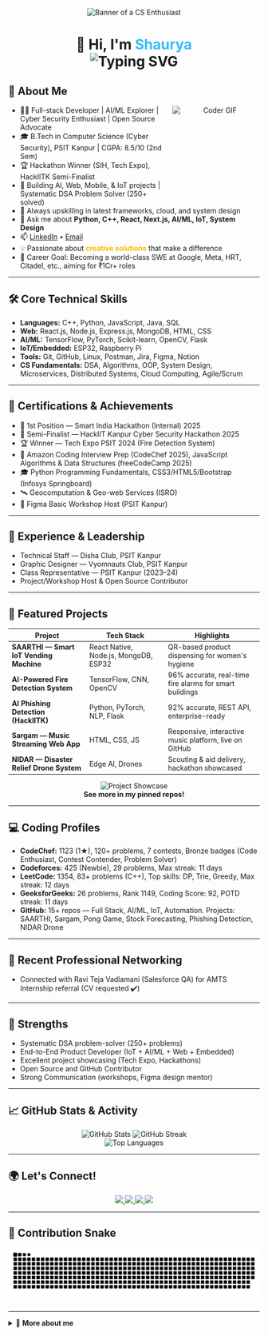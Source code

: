 <!-- Profile README for shaurya1606 -->

<p align="center">
  <img src="https://github.com/shauryasrivastava-1612/shauryasrivastava-1612/blob/main/cartoon-man-wearing-glasses_23-2151136784.webp" alt="Banner of a CS Enthusiast" width="320"/>
</p>

<h1 align="center">
  👋 Hi, I'm <span style="color:#36BCF7;">Shaurya</span><br/>
  <img src="https://readme-typing-svg.demolab.com?font=Poppins&size=28&pause=1000&color=36BCF7&center=true&vCenter=true&width=500&lines=Welcome+to+my+GitHub+Profile!;Full-stack+Developer;AI+%26+ML+Enthusiast;Open+Source+Contributor" alt="Typing SVG" />
</h1>


## 🚀 About Me

<div align="center">
  <img align="right" src="https://media.giphy.com/media/qgQUggAC3Pfv687qPC/giphy.gif" width="175" height="175" alt="Coder GIF" />
</div>

- 🧑‍💻 Full-stack Developer | AI/ML Explorer | Cyber Security Enthusiast | Open Source Advocate
- 🎓 B.Tech in Computer Science (Cyber Security), PSIT Kanpur | CGPA: 8.5/10 (2nd Sem)
- 🏆 Hackathon Winner (SIH, Tech Expo), HackIITK Semi-Finalist
- 🔭 Building AI, Web, Mobile, & IoT projects | Systematic DSA Problem Solver (250+ solved)
- 🌱 Always upskilling in latest frameworks, cloud, and system design
- 💬 Ask me about **Python, C++, React, Next.js, AI/ML, IoT, System Design**
- 📫 [LinkedIn](https://www.linkedin.com/in/shaurya1606/) • [Email](mailto:shaurya1606@gmail.com)
- 💡 Passionate about <b style="color:#ffb703;">creative solutions</b> that make a difference
- 🎯 Career Goal: Becoming a world-class SWE at Google, Meta, HRT, Citadel, etc., aiming for ₹1Cr+ roles

---

## 🛠️ Core Technical Skills

- **Languages:** C++, Python, JavaScript, Java, SQL
- **Web:** React.js, Node.js, Express.js, MongoDB, HTML, CSS
- **AI/ML:** TensorFlow, PyTorch, Scikit-learn, OpenCV, Flask
- **IoT/Embedded:** ESP32, Raspberry Pi
- **Tools:** Git, GitHub, Linux, Postman, Jira, Figma, Notion
- **CS Fundamentals:** DSA, Algorithms, OOP, System Design, Microservices, Distributed Systems, Cloud Computing, Agile/Scrum

---

## 🏅 Certifications & Achievements

- 🥇 1st Position — Smart India Hackathon (Internal) 2025
- 🥈 Semi-Finalist — HackIIT Kanpur Cyber Security Hackathon 2025
- 🏆 Winner — Tech Expo PSIT 2024 (Fire Detection System)
- 🥉 Amazon Coding Interview Prep (CodeChef 2025), JavaScript Algorithms & Data Structures (freeCodeCamp 2025)
- 🎓 Python Programming Fundamentals, CSS3/HTML5/Bootstrap (Infosys Springboard)
- 🛰️ Geocomputation & Geo-web Services (ISRO)
- 🏅 Figma Basic Workshop Host (PSIT Kanpur)

---

## 💼 Experience & Leadership

- Technical Staff — Disha Club, PSIT Kanpur
- Graphic Designer — Vyomnauts Club, PSIT Kanpur
- Class Representative — PSIT Kanpur (2023–24)
- Project/Workshop Host & Open Source Contributor

---

## 🚀 Featured Projects

| Project | Tech Stack | Highlights |
|---------|------------|------------|
| **SAARTHI — Smart IoT Vending Machine** | React Native, Node.js, MongoDB, ESP32 | QR-based product dispensing for women's hygiene |
| **AI-Powered Fire Detection System** | TensorFlow, CNN, OpenCV | 96% accurate, real-time fire alarms for smart buildings |
| **AI Phishing Detection (HackIITK)** | Python, PyTorch, NLP, Flask | 92% accurate, REST API, enterprise-ready |
| **Sargam — Music Streaming Web App** | HTML, CSS, JS | Responsive, interactive music platform, live on GitHub |
| **NIDAR — Disaster Relief Drone System** | Edge AI, Drones | Scouting & aid delivery, hackathon showcased |

<p align="center">
  <img src="https://github.com/shaurya1606/shaurya1606/assets/984049870/project-showcase.gif" alt="Project Showcase" width="400"/>
  <br/>
  <b>See more in my pinned repos!</b>
</p>

---

## 💻 Coding Profiles

- **CodeChef:** 1123 (1★), 120+ problems, 7 contests, Bronze badges (Code Enthusiast, Contest Contender, Problem Solver)
- **Codeforces:** 425 (Newbie), 29 problems, Max streak: 11 days
- **LeetCode:** 1354, 83+ problems (C++), Top skills: DP, Trie, Greedy, Max streak: 12 days
- **GeeksforGeeks:** 26 problems, Rank 1149, Coding Score: 92, POTD streak: 11 days
- **GitHub:** 15+ repos — Full Stack, AI/ML, IoT, Automation. Projects: SAARTHI, Sargam, Pong Game, Stock Forecasting, Phishing Detection, NIDAR Drone

---

## 👥 Recent Professional Networking

- Connected with Ravi Teja Vadlamani (Salesforce QA) for AMTS Internship referral (CV requested ✔️)

---

## 📌 Strengths

- Systematic DSA problem-solver (250+ problems)
- End-to-End Product Developer (IoT + AI/ML + Web + Embedded)
- Excellent project showcasing (Tech Expo, Hackathons)
- Open Source and GitHub Contributor
- Strong Communication (workshops, Figma design mentor)

---

## 📈 GitHub Stats & Activity

<div align="center">
  <img src="https://github-readme-stats.vercel.app/api?username=shaurya1606&show_icons=true&theme=radical" alt="GitHub Stats" height="170"/>
  <img src="https://github-readme-streak-stats.herokuapp.com/?user=shaurya1606&theme=radical" alt="GitHub Streak" height="170"/>
  <br/>
  <img src="https://github-readme-stats.vercel.app/api/top-langs/?username=shaurya1606&layout=compact&theme=radical" alt="Top Languages" height="120"/>
</div>

---

## 🌍 Let's Connect!

<p align="center">
  <a href="https://www.linkedin.com/in/shaurya1606/" target="_blank">
    <img src="https://img.shields.io/badge/LinkedIn-blue?style=for-the-badge&logo=linkedin" />
  </a>
  <a href="mailto:shaurya1606@gmail.com" target="_blank">
    <img src="https://img.shields.io/badge/Gmail-red?style=for-the-badge&logo=gmail&logoColor=white" />
  </a>
  <a href="https://twitter.com/shaurya_1606" target="_blank">
    <img src="https://img.shields.io/badge/Twitter-1DA1F2?style=for-the-badge&logo=twitter&logoColor=white" />
  </a>
  <a href="https://shaurya1606.dev" target="_blank">
    <img src="https://img.shields.io/badge/Portfolio-36BCF7?style=for-the-badge&logo=vercel&logoColor=white" />
  </a>
</p>

---

## 🐍 Contribution Snake

<p align="center">
    <img src="https://github.com/shaurya1606/shaurya1606/blob/output/github-snake-dark.svg" alt="git hub snake contribution" />
</p>

---

<details>
  <summary>📌 <b>More about me</b></summary>
  <ul>
    <li>⚡ <b>Fun Fact:</b> I blend technology and creativity to solve real-world problems!</li>
    <li>🧠 Always up for a challenge and open to collaboration!</li>
    <li>🎨 In my free time, I enjoy digital art, music, and chess.</li>
    <li>🔗 I love connecting with fellow devs and creators—let's build something awesome!</li>
  </ul>
</details>

<!--
✨ Customization ideas:
- Add animated illustrations from LottieFiles (use a GIF fallback if Lottie doesn't render).
- Consider using GitHub Readme Widgets for latest blog posts, quotes, or achievements.
- Add shields for certifications or communities.
-->
